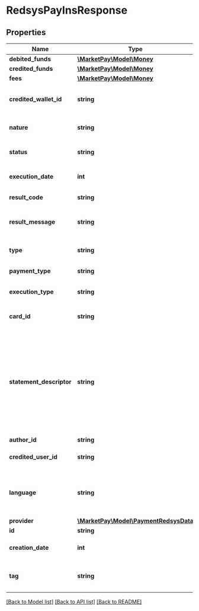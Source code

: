 # RedsysPayInsResponse

## Properties
Name | Type | Description | Notes
------------ | ------------- | ------------- | -------------
**debited_funds** | [**\MarketPay\Model\Money**](Money.md) |  | [optional] 
**credited_funds** | [**\MarketPay\Model\Money**](Money.md) |  | [optional] 
**fees** | [**\MarketPay\Model\Money**](Money.md) |  | [optional] 
**credited_wallet_id** | **string** | The ID of the wallet where money will be credited | [optional] 
**nature** | **string** | The nature of the transaction | [optional] 
**status** | **string** | The status of the transaction | [optional] 
**execution_date** | **int** | When the transaction happened | [optional] 
**result_code** | **string** | The result code | [optional] 
**result_message** | **string** | A verbal explanation of the ResultCode | [optional] 
**type** | **string** | The type of the transaction | [optional] 
**payment_type** | **string** | The type of payin | [optional] 
**execution_type** | **string** | The type of execution for the payin | [optional] 
**card_id** | **string** | The Id of the card saved, if any. | [optional] 
**statement_descriptor** | **string** | A custom description to appear on the user&#39;s bank statement. It can be up to 10 characters long, and can only include alphanumeric characters or spaces | [optional] 
**author_id** | **string** | A user&#39;s ID | [optional] 
**credited_user_id** | **string** | The user ID who was credited | [optional] 
**language** | **string** | Valid values are ES, EN, CA, FR, DE, NL, IT, SV, PT, PL, GL and EU | [optional] 
**provider** | [**\MarketPay\Model\PaymentRedsysData**](PaymentRedsysData.md) |  | [optional] 
**id** | **string** | The item&#39;s ID | [optional] 
**creation_date** | **int** | When the item was created | [optional] 
**tag** | **string** | Custom data that you can add to this item | [optional] 

[[Back to Model list]](../README.md#documentation-for-models) [[Back to API list]](../README.md#documentation-for-api-endpoints) [[Back to README]](../README.md)


